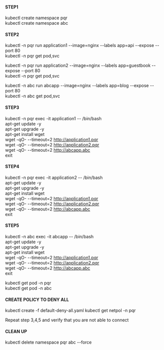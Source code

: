 #### STEP1 ####     
kubectl create namespace pqr  
kubectl create namespace abc   

####  STEP2  ####      
kubectl -n pqr run application1  --image=nginx --labels app=api  --expose --port 80   
kubectl -n pqr get pod,svc    

kubectl -n pqr run application2  --image=nginx --labels app=guestbook  --expose --port 80   
kubectl -n pqr get pod,svc   

kubectl -n abc run abcapp  --image=nginx --labels app=blog  --expose --port 80   
kubectl -n abc get pod,svc    

#### STEP3 ####    
kubectl -n pqr exec -it application1 -- /bin/bash   
apt-get update -y   
apt-get upgrade -y    
apt-get install wget  
wget -qO- --timeout=2 http://application1.pqr    
wget -qO- --timeout=2 http://application2.pqr      
wget -qO- --timeout=2 http://abcapp.abc          
exit  

#### STEP4 ####     
kubectl -n pqr exec -it application2 -- /bin/bash   
apt-get update -y    
apt-get upgrade -y    
apt-get install wget     
wget -qO- --timeout=2 http://application1.pqr    
wget -qO- --timeout=2 http://application2.pqr     
wget -qO- --timeout=2 http://abcapp.abc         
exit  

#### STEP5 ####    
kubectl -n abc exec -it abcapp -- /bin/bash    
apt-get update -y   
apt-get upgrade -y    
apt-get install wget   
wget -qO- --timeout=2 http://application1.pqr   
wget -qO- --timeout=2 http://application2.pqr     
wget -qO- --timeout=2 http://abcapp.abc         
exit   

kubectl get pod -n pqr   
kubectl get pod -n abc   
#### CREATE POLICY TO DENY ALL ####    
kubectl create -f default-deny-all.yaml
kubectl get netpol -n pqr

Repeat step 3,4,5 and verify that you are not able to connect

#### CLEAN UP ####  

kubectl delete namespace pqr abc --force   

